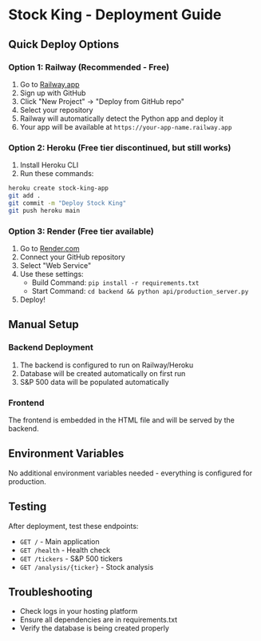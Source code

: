 # Stock King - Deployment Guide

## Quick Deploy Options

### Option 1: Railway (Recommended - Free)
1. Go to [Railway.app](https://railway.app)
2. Sign up with GitHub
3. Click "New Project" → "Deploy from GitHub repo"
4. Select your repository
5. Railway will automatically detect the Python app and deploy it
6. Your app will be available at `https://your-app-name.railway.app`

### Option 2: Heroku (Free tier discontinued, but still works)
1. Install Heroku CLI
2. Run these commands:
```bash
heroku create stock-king-app
git add .
git commit -m "Deploy Stock King"
git push heroku main
```

### Option 3: Render (Free tier available)
1. Go to [Render.com](https://render.com)
2. Connect your GitHub repository
3. Select "Web Service"
4. Use these settings:
   - Build Command: `pip install -r requirements.txt`
   - Start Command: `cd backend && python api/production_server.py`
5. Deploy!

## Manual Setup

### Backend Deployment
1. The backend is configured to run on Railway/Heroku
2. Database will be created automatically on first run
3. S&P 500 data will be populated automatically

### Frontend
The frontend is embedded in the HTML file and will be served by the backend.

## Environment Variables
No additional environment variables needed - everything is configured for production.

## Testing
After deployment, test these endpoints:
- `GET /` - Main application
- `GET /health` - Health check
- `GET /tickers` - S&P 500 tickers
- `GET /analysis/{ticker}` - Stock analysis

## Troubleshooting
- Check logs in your hosting platform
- Ensure all dependencies are in requirements.txt
- Verify the database is being created properly
